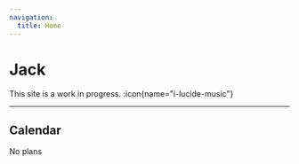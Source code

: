 ```yaml
---
navigation:
  title: Home
---
```


# Jack

This site is a work in progress. :icon{name="i-lucide-music"} 

---

## Calendar

No plans

